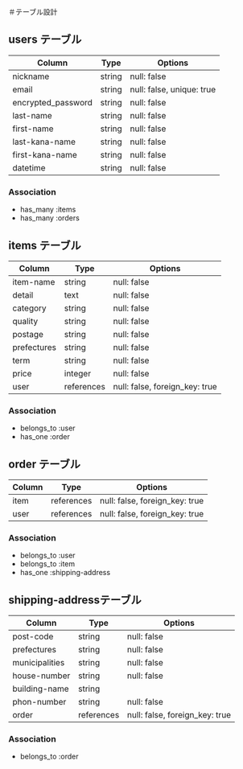 ＃テーブル設計

## users テーブル

| Column             | Type   | Options                   |
| ------------------ | ------ | ------------------------- |
| nickname           | string | null: false               |
| email              | string | null: false, unique: true |
| encrypted_password | string | null: false               |
| last-name          | string | null: false               |
| first-name         | string | null: false               |
| last-kana-name     | string | null: false               |
| first-kana-name    | string | null: false               |
| datetime           | string | null: false               |

### Association

- has_many :items
- has_many :orders


## items テーブル

| Column             | Type       | Options                        |
| ------------------ | ---------- | ------------------------------ |
| item-name          | string     | null: false                    |
| detail             | text       | null: false                    |
| category           | string     | null: false                    |
| quality            | string     | null: false                    |
| postage            | string     | null: false                    |
| prefectures        | string     | null: false                    |
| term               | string     | null: false                    |
| price              | integer    | null: false                    |
| user               | references | null: false, foreign_key: true |

### Association

- belongs_to :user
- has_one :order


## order テーブル

| Column             | Type         | Options                              |
| ------------------ | ------------ | ------------------------------------ |
| item               | references   | null: false, foreign_key: true       |
| user               | references   | null: false, foreign_key: true       |


### Association

- belongs_to :user
- belongs_to :item
- has_one :shipping-address


## shipping-addressテーブル

| Column             | Type       | Options                        |
| ------------------ | ---------- | ------------------------------ |
| post-code          | string     | null: false                    |
| prefectures        | string     | null: false                    |
| municipalities     | string     | null: false                    |
| house-number       | string     | null: false                    |
| building-name      | string     |                                |
| phon-number        | string     | null: false                    |
| order              | references | null: false, foreign_key: true |

### Association

- belongs_to :order




